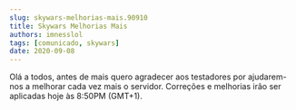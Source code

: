 ```yaml
---
slug: skywars-melhorias-mais.90910
title: Skywars Melhorias Mais
authors: imnesslol
tags: [comunicado, skywars]
date: 2020-09-08
---
```


Olá a todos, antes de mais quero agradecer aos testadores por ajudarem-nos a melhorar cada vez mais o servidor. Correções e melhorias irão ser aplicadas hoje às 8:50PM (GMT+1).
